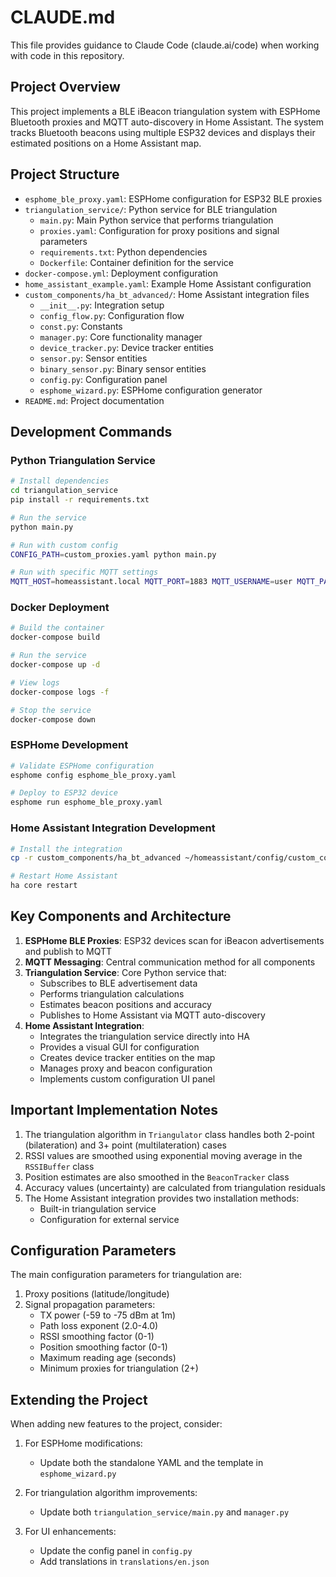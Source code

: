 # CLAUDE.md

This file provides guidance to Claude Code (claude.ai/code) when working with code in this repository.

## Project Overview

This project implements a BLE iBeacon triangulation system with ESPHome Bluetooth proxies and MQTT auto-discovery in Home Assistant. The system tracks Bluetooth beacons using multiple ESP32 devices and displays their estimated positions on a Home Assistant map.

## Project Structure

- `esphome_ble_proxy.yaml`: ESPHome configuration for ESP32 BLE proxies
- `triangulation_service/`: Python service for BLE triangulation
  - `main.py`: Main Python service that performs triangulation
  - `proxies.yaml`: Configuration for proxy positions and signal parameters
  - `requirements.txt`: Python dependencies
  - `Dockerfile`: Container definition for the service
- `docker-compose.yml`: Deployment configuration
- `home_assistant_example.yaml`: Example Home Assistant configuration
- `custom_components/ha_bt_advanced/`: Home Assistant integration files
  - `__init__.py`: Integration setup
  - `config_flow.py`: Configuration flow
  - `const.py`: Constants
  - `manager.py`: Core functionality manager
  - `device_tracker.py`: Device tracker entities
  - `sensor.py`: Sensor entities
  - `binary_sensor.py`: Binary sensor entities
  - `config.py`: Configuration panel
  - `esphome_wizard.py`: ESPHome configuration generator
- `README.md`: Project documentation

## Development Commands

### Python Triangulation Service

```bash
# Install dependencies
cd triangulation_service
pip install -r requirements.txt

# Run the service
python main.py

# Run with custom config
CONFIG_PATH=custom_proxies.yaml python main.py

# Run with specific MQTT settings
MQTT_HOST=homeassistant.local MQTT_PORT=1883 MQTT_USERNAME=user MQTT_PASSWORD=pass python main.py
```

### Docker Deployment

```bash
# Build the container
docker-compose build

# Run the service
docker-compose up -d

# View logs
docker-compose logs -f

# Stop the service
docker-compose down
```

### ESPHome Development

```bash
# Validate ESPHome configuration
esphome config esphome_ble_proxy.yaml

# Deploy to ESP32 device
esphome run esphome_ble_proxy.yaml
```

### Home Assistant Integration Development

```bash
# Install the integration
cp -r custom_components/ha_bt_advanced ~/homeassistant/config/custom_components/

# Restart Home Assistant
ha core restart
```

## Key Components and Architecture

1. **ESPHome BLE Proxies**: ESP32 devices scan for iBeacon advertisements and publish to MQTT
2. **MQTT Messaging**: Central communication method for all components
3. **Triangulation Service**: Core Python service that:
   - Subscribes to BLE advertisement data
   - Performs triangulation calculations
   - Estimates beacon positions and accuracy
   - Publishes to Home Assistant via MQTT auto-discovery
4. **Home Assistant Integration**:
   - Integrates the triangulation service directly into HA
   - Provides a visual GUI for configuration
   - Creates device tracker entities on the map
   - Manages proxy and beacon configuration
   - Implements custom configuration UI panel

## Important Implementation Notes

1. The triangulation algorithm in `Triangulator` class handles both 2-point (bilateration) and 3+ point (multilateration) cases
2. RSSI values are smoothed using exponential moving average in the `RSSIBuffer` class
3. Position estimates are also smoothed in the `BeaconTracker` class
4. Accuracy values (uncertainty) are calculated from triangulation residuals
5. The Home Assistant integration provides two installation methods:
   - Built-in triangulation service 
   - Configuration for external service

## Configuration Parameters

The main configuration parameters for triangulation are:

1. Proxy positions (latitude/longitude)
2. Signal propagation parameters:
   - TX power (-59 to -75 dBm at 1m)
   - Path loss exponent (2.0-4.0)
   - RSSI smoothing factor (0-1)
   - Position smoothing factor (0-1)
   - Maximum reading age (seconds)
   - Minimum proxies for triangulation (2+)

## Extending the Project

When adding new features to the project, consider:

1. For ESPHome modifications:
   - Update both the standalone YAML and the template in `esphome_wizard.py`

2. For triangulation algorithm improvements:
   - Update both `triangulation_service/main.py` and `manager.py`

3. For UI enhancements:
   - Update the config panel in `config.py`
   - Add translations in `translations/en.json`